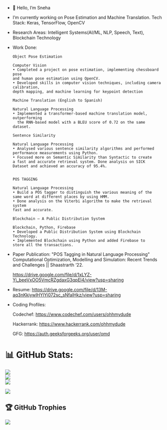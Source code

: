 - 👋 Hello, I’m Sneha
- I’m currently working on Pose Estimation and Machine Translation.
Tech Stack: Keras, TensorFlow, OpenCV

- Research Areas: Intelligent Systems(AI/ML, NLP, Speech, Text), Blockchain Technology

- Work Done:

      Object Pose Estimation

      Computer Vision
      • Completed a project on pose estimation, implementing chessboard pose
      and human pose estimation using OpenCV.
      • Developed skills in computer vision techniques, including camera calibration,
      depth mapping, and machine learning for keypoint detection

      Machine Translation (English to Spanish) 
      
      Natural Language Processing
      • Implemented a transformer-based machine translation model, outperforming
        the RNN-based model with a BLEU score of 0.72 on the same dataset.
  
      Sentence Similarity
  
      Natural Language Processing  
      • Analysed various sentence similarity algorithms and performed 
      performance measurements using Python.
      • Focused more on Semantic Similarity than Syntactic to create 
      a fast and accurate retrieval system. Done analysis on SICK
      Dataset and achieved an accuracy of 95.4%.


      POS TAGGING

      Natural Language Processing
      • Build a POS tagger to distinguish the various meaning of the
      same word at different places by using HMM.
      • Done analysis on the Viterbi algorithm to make the retrieval system
      fast and accurate.

      Blockchain – A Public Distribution System

      Blockchain, Python, Firebase
      • Developed a Public Distribution System using Blockchain
      Technology.
      • Implemented Blockchain using Python and added Firebase to
      store all the transactions.

- Paper Publication:
"POS Tagging in Natural Language Processing"
Computational Optimization, Modelling and Simulation: Recent Trends and Challenges || Shaastrarth ‘22.

     https://drive.google.com/file/d/1xLYZ-Yj_beeVxOO5VmcRZgdaxG3qpEl4/view?usp=sharing

- Resume: https://drive.google.com/file/d/13M-aq3nKkiywlHYlYi072sc_sNfalHkz/view?usp=sharing

- Coding Profiles:

     Codechef: https://www.codechef.com/users/ohhmydude

     Hackerrank: https://www.hackerrank.com/ohhmydude
     
     GFG: https://auth.geeksforgeeks.org/user/omd
<!---
Ohhmydude/Ohhmydude is a ✨ special ✨ repository because its `README.md` (this file) appears on your GitHub profile.
You can click the Preview link to take a look at your changes.
--->
# 📊 GitHub Stats:
![](https://github-readme-stats.vercel.app/api?username=ohhmydude&theme=solarized-light&hide_border=false&include_all_commits=true&count_private=true)<br/>
![](https://github-readme-streak-stats.herokuapp.com/?user=ohhmydude&theme=solarized-light&hide_border=false)<br/>
![](https://github-readme-stats.vercel.app/api/top-langs/?username=ohhmydude&theme=solarized-light&hide_border=false&include_all_commits=true&count_private=true&layout=compact)

![](https://komarev.com/ghpvc/?username=Ohhmydude&label=PROFILE+VIEWS)

## 🏆 GitHub Trophies
![](https://github-profile-trophy.vercel.app/?username=ohhmydude&theme=onestar&no-frame=false&no-bg=false&margin-w=4)


<!--- [![GitHub Streak](http://github-readme-streak-stats.herokuapp.com?user=Ohhmydude&theme=dracula&date_format=M%20j%5B%2C%20Y%5D)](https://git.io/streak-stats)
-->
